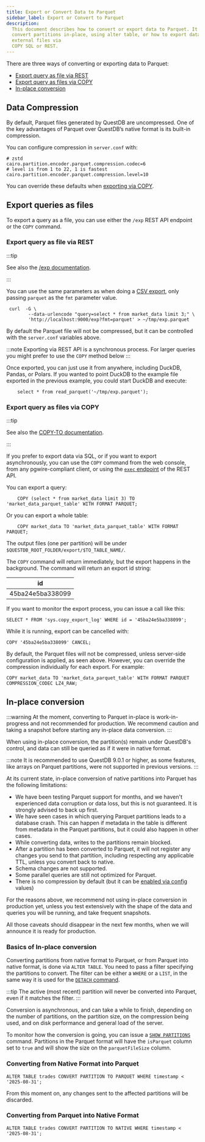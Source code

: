 ```yaml
---
title: Export or Convert Data to Parquet
sidebar_label: Export or Convert to Parquet
description:
  This document describes how to convert or export data to Parquet. It demonstrates how to
  convert partitions in-place, using alter table, or how to export data as
  external files via
  COPY SQL or REST.
---
```


There are three ways of converting or exporting data to Parquet:

* [Export query as file via REST](#export-query-as-file-via-rest)
* [Export query as files via COPY](#export-query-as-files-via-copy)
* [In-place conversion](#in-place-conversion)

## Data Compression

By default, Parquet files generated by QuestDB are uncompressed. One of the key advantages of Parquet
over QuestDB’s native format is its built-in compression.

You can configure compression in `server.conf` with:

```
# zstd
cairo.partition.encoder.parquet.compression.codec=6
# level is from 1 to 22, 1 is fastest
cairo.partition.encoder.parquet.compression.level=10
```

You can override these defaults when [exporting via COPY](#export-query-as-files-via-copy).


## Export queries as files

To export a query as a file, you can use either the `/exp` REST API endpoint or the `COPY` command.


### Export query as file via REST

:::tip

See also the [/exp documentation](/docs/reference/api/rest/#exp---export-data).

:::

You can use the same parameters as when doing a [CSV export](/docs/reference/api/rest/#exp---export-data), only passing `parquet` as the `fmt` parameter value.

```
 curl  -G \
        --data-urlencode "query=select * from market_data limit 3;" \
        'http://localhost:9000/exp?fmt=parquet' > ~/tmp/exp.parquet
```

By default the Parquet file will not be compressed, but it can be controlled with the `server.conf` variables above.

:::note
Exporting via REST API is a synchronous process. For larger queries you might
prefer to use the `COPY` method below
:::

Once exported, you can just use it from anywhere, including DuckDB, Pandas, or Polars. If you wanted
to point DuckDB to the example file exported in the previous example, you could
start DuckDB and execute:

```
    select * from read_parquet('~/tmp/exp.parquet');
```

### Export query as files via COPY


:::tip

See also the [COPY-TO documentation](/docs/reference/sql/copy).

:::

If you prefer to export data via SQL, or if you want to export asynchronously, you
can use the `COPY` command from the web console, from any pgwire-compliant client,
or using the [`exec` endpoint](/docs/reference/api/rest/#exec---execute-queries) of the REST API.


You can export a query:

```
    COPY (select * from market_data limit 3) TO 'market_data_parquet_table' WITH FORMAT PARQUET;
```

Or you can export a whole table:

```
    COPY market_data TO 'market_data_parquet_table' WITH FORMAT PARQUET;
```


The output files (one per partition) will be under `$QUESTDB_ROOT_FOLDER/export/$TO_TABLE_NAME/`.

The `COPY` command will return immediately, but the export happens in the background. The command will return an export
id string:

| id               |
| ---------------- |
| 45ba24e5ba338099 |

If you want to monitor the export process, you can issue a call like this:

```
SELECT * FROM 'sys.copy_export_log' WHERE id = '45ba24e5ba338099';
```


While it is running, export can be cancelled with:

```
COPY '45ba24e5ba338099' CANCEL;
```

By default, the Parquet files will not be compressed, unless server-side configuration is applied, as seen above.
However, you can override the compression individually for each export. For example:

```
COPY market_data TO 'market_data_parquet_table' WITH FORMAT PARQUET COMPRESSION_CODEC LZ4_RAW;
```


## In-place conversion

:::warning
At the moment, converting to Parquet in-place is work-in-progress and
not recommended for production. We recommend caution and taking a snapshot before starting any
in-place data conversion.
:::


When using in-place conversion, the partition(s) remain under QuestDB's control, and data can still be queried as if it
were in native format.

:::note
It is recommended to use QuestDB 9.0.1 or higher, as some features, like arrays on Parquet partitions, were not
supported in previous versions.
:::

At its current state, in-place conversion of native partitions into Parquet has the following limitations:

* We have been testing Parquet support for months, and we haven't experienced data corruption or data loss, but this is
not guaranteed. It is strongly advised to back up first.
* We have seen cases in which querying Parquet partitions leads to a database crash. This can happen if metadata in the
table is different from metadata in the Parquet partitions, but it could also happen in other cases.
* While converting data, writes to the partitions remain blocked.
* After a partition has been converted to Parquet, it will not register any changes you send to that partition,
including respecting any applicable TTL, unless you convert back to native.
* Schema changes are not supported.
* Some parallel queries are still not optimized for Parquet.
* There is no compression by default (but it can be [enabled via config](#data-compression) values)

For the reasons above, we recommend not using in-place conversion in production yet, unless you test extensively with
the shape of the data and queries you will be running, and take frequent snapshots.

All those caveats should disappear in the next few months, when we will announce it is ready for production.

### Basics of In-place conversion

Converting partitions from native format to Parquet, or from Parquet into native format, is done via `ALTER TABLE`. You
need to pass a filter specifying the partitions to convert. The filter can be either a `WHERE` or a `LIST`, in the same
way it is used for the [`DETACH` command](/docs/reference/sql/alter-table-detach-partition/).

:::tip
The active (most recent) partition will never be converted into Parquet, even if it matches the filter.
:::

Conversion is asynchronous, and can take a while to finish, depending on the number of partitions, on the partition size,
on the compression being used, and on disk performance and general load of the server.

To monitor how the conversion is going, you can issue a [`SHOW PARTITIONS`](/docs/reference/sql/show/#show-partitions)
command. Partitions in the Parquet format will have the `isParquet` column set to `true` and will show the size on the
`parquetFileSize` column.


### Converting from Native Format into Parquet

```
ALTER TABLE trades CONVERT PARTITION TO PARQUET WHERE timestamp < '2025-08-31';
```

From this moment on, any changes sent to the affected partitions will be discarded.


### Converting from Parquet into Native Format

```
ALTER TABLE trades CONVERT PARTITION TO NATIVE WHERE timestamp < '2025-08-31';
```

